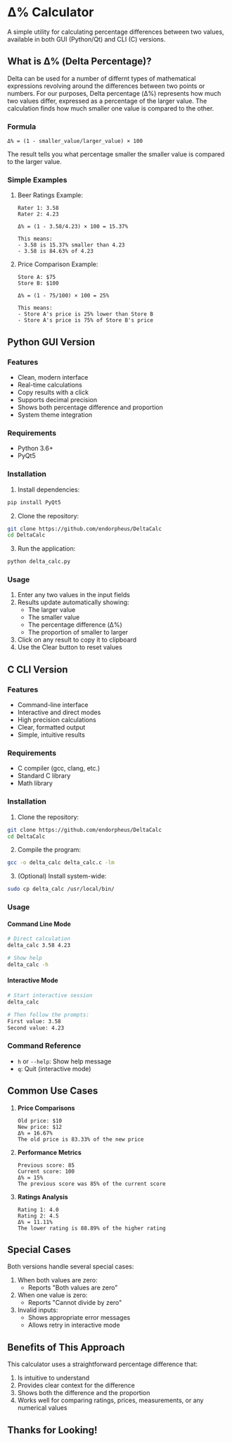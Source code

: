 # Δ% Calculator

A simple utility for calculating percentage differences between two values, available in both GUI (Python/Qt) and CLI (C) versions. 

## What is Δ% (Delta Percentage)?

Delta can be used for a number of differnt types of mathematical expressions revolving around the differences between two points or numbers. For our purposes, Delta percentage (Δ%) represents how much two values differ, expressed as a percentage of the larger value. The calculation finds how much smaller one value is compared to the other.

### Formula

```
Δ% = (1 - smaller_value/larger_value) × 100
```

The result tells you what percentage smaller the smaller value is compared to the larger value.

### Simple Examples

1. Beer Ratings Example:
   ```
   Rater 1: 3.58
   Rater 2: 4.23
   
   Δ% = (1 - 3.58/4.23) × 100 = 15.37%
   
   This means:
   - 3.58 is 15.37% smaller than 4.23
   - 3.58 is 84.63% of 4.23
   ```

2. Price Comparison Example:
   ```
   Store A: $75
   Store B: $100
   
   Δ% = (1 - 75/100) × 100 = 25%
   
   This means:
   - Store A's price is 25% lower than Store B
   - Store A's price is 75% of Store B's price
   ```

## Python GUI Version

### Features
- Clean, modern interface
- Real-time calculations
- Copy results with a click
- Supports decimal precision
- Shows both percentage difference and proportion
- System theme integration

### Requirements
- Python 3.6+
- PyQt5

### Installation

1. Install dependencies:
```bash
pip install PyQt5
```

2. Clone the repository:
```bash
git clone https://github.com/endorpheus/DeltaCalc
cd DeltaCalc
```

3. Run the application:
```bash
python delta_calc.py
```

### Usage
1. Enter any two values in the input fields
2. Results update automatically showing:
   - The larger value
   - The smaller value
   - The percentage difference (Δ%)
   - The proportion of smaller to larger
3. Click on any result to copy it to clipboard
4. Use the Clear button to reset values

## C CLI Version

### Features
- Command-line interface
- Interactive and direct modes
- High precision calculations
- Clear, formatted output
- Simple, intuitive results

### Requirements
- C compiler (gcc, clang, etc.)
- Standard C library
- Math library

### Installation

1. Clone the repository:
```bash
git clone https://github.com/endorpheus/DeltaCalc
cd DeltaCalc
```

2. Compile the program:
```bash
gcc -o delta_calc delta_calc.c -lm
```

3. (Optional) Install system-wide:
```bash
sudo cp delta_calc /usr/local/bin/
```

### Usage

#### Command Line Mode
```bash
# Direct calculation
delta_calc 3.58 4.23

# Show help
delta_calc -h
```

#### Interactive Mode
```bash
# Start interactive session
delta_calc

# Then follow the prompts:
First value: 3.58
Second value: 4.23
```

### Command Reference
- `h` or `--help`: Show help message
- `q`: Quit (interactive mode)

## Common Use Cases

1. **Price Comparisons**
   ```
   Old price: $10
   New price: $12
   Δ% = 16.67%
   The old price is 83.33% of the new price
   ```

2. **Performance Metrics**
   ```
   Previous score: 85
   Current score: 100
   Δ% = 15%
   The previous score was 85% of the current score
   ```

3. **Ratings Analysis**
   ```
   Rating 1: 4.0
   Rating 2: 4.5
   Δ% = 11.11%
   The lower rating is 88.89% of the higher rating
   ```

## Special Cases

Both versions handle several special cases:
1. When both values are zero:
   - Reports "Both values are zero"
2. When one value is zero:
   - Reports "Cannot divide by zero"
3. Invalid inputs:
   - Shows appropriate error messages
   - Allows retry in interactive mode

## Benefits of This Approach

This calculator uses a straightforward percentage difference that:
1. Is intuitive to understand
2. Provides clear context for the difference
3. Shows both the difference and the proportion
4. Works well for comparing ratings, prices, measurements, or any numerical values

## Thanks for Looking!
